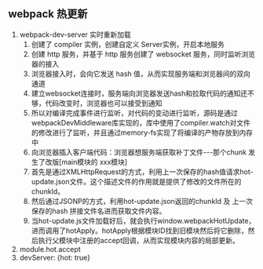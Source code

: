 ## webpack 热更新

1. webpack-dev-server 实时重新加载
   1. 创建了 compiler 实例，创建自定义 Server实例，开启本地服务
   2. 创建 http 服务，并基于 http 服务创建了 websocket 服务，同时监听浏览器的接入
   3. 浏览器接入时，会向它发送 hash 值，从而实现服务端和浏览器间的双向通道
   4. 建立websocket连接时，服务端向浏览器发送hash和拉取代码的通知还不够，代码改变时，浏览器也可以接受到通知
   5. 所以对编译完成事件进行监听，对代码的变动进行监听，源码是通过webpackDevMiddleware库实现的，库中使用了compiler.watch对文件的修改进行了监听，并且通过memory-fs实现了将编译的产物存放到内存中
   6. 向浏览器插入客户端代码：浏览器想服务端获取补丁文件---那个chunk 发生了改版[main模块的 xxx模块]
   7. 首先是通过XMLHttpRequest的方式，利用上一次保存的hash值请求hot-update.json文件。这个描述文件的作用就是提供了修改的文件所在的chunkId。
   8. 然后通过JSONP的方式，利用hot-update.json返回的chunkId 及 上一次保存的hash 拼接文件名进而获取文件内容。
   9. 当hot-update.js文件加载好后，就会执行window.webpackHotUpdate，进而调用了hotApply。hotApply根据模块ID找到旧模块然后将它删除，然后执行父模块中注册的accept回调，从而实现模块内容的局部更新。
2. module.hot.accept
3. devServer: {hot: true}
